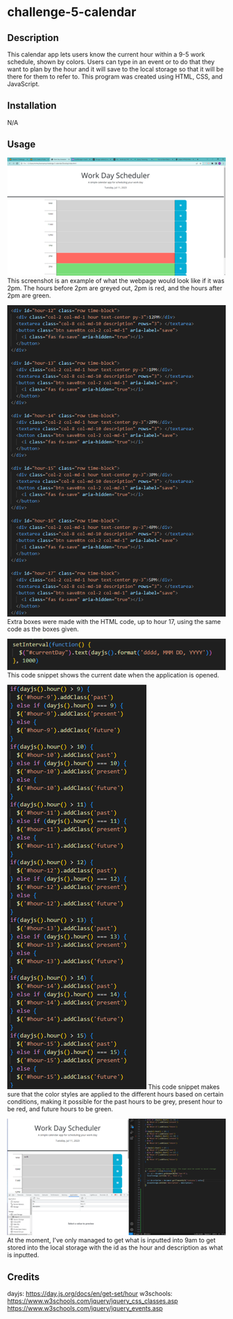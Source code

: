 # challenge-5-calendar

## Description

This calendar app lets users know the current hour within a 9-5 work schedule, shown by colors. Users can type in an event or to do that they want to plan by the hour and it will save to the local storage so that it will be there for them to refer to. This program was created using HTML, CSS, and JavaScript. 

## Installation

N/A

## Usage

![Calendar Screenshot](./Assets/example.PNG)
This screenshot is an example of what the webpage would look like if it was 2pm. The hours before 2pm are greyed out, 2pm is red, and the hours after 2pm are green. 

![HTML Screenshot](./Assets/html.PNG)
Extra boxes were made with the HTML code, up to hour 17, using the same code as the boxes given.

![Day Screenshot](./Assets/current.PNG)
This code snippet shows the current date when the application is opened.

![Class Screenshot](./Assets/classes.PNG)
This code snippet makes sure that the color styles are applied to the different hours based on certain conditions, making it possible for the past hours to be grey, present hour to be red, and future hours to be green.

![Local Storage Screenshot](./Assets/local_storage.PNG)
At the moment, I've only managed to get what is inputted into 9am to get stored into the local storage with the id as the hour and description as what is inputted. 

## Credits

dayjs: https://day.js.org/docs/en/get-set/hour
w3schools: https://www.w3schools.com/jquery/jquery_css_classes.asp
https://www.w3schools.com/jquery/jquery_events.asp